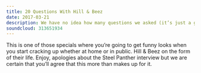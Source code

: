 ```yaml
---
title: 20 Questions With Hill & Beez
date: 2017-03-21
description: We have no idea how many questions we asked (it’s just a good title) as Hill & Beez travel back in time to tackle one of those old school MySpace quizzes in what is one of the all-time greatest podcasts we’ve ever recorded. What’s their favourite chocolate bar? When was the last time they cried? Why are goats such massive pricks?
soundcloud: 313651934
---
```


This is one of those specials where you’re going to get funny looks when you start cracking up whether at home or in public. Hill & Beez on the form of their life. Enjoy, apologies about the Steel Panther interview but we are certain that you’ll agree that this more than makes up for it.
